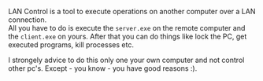 LAN Control is a tool to execute operations on another computer over a LAN connection.  
All you have to do is execute the `server.exe` on the remote computer and the `client.exe` on yours.
After that you can do things like lock the PC, get executed programs, kill processes etc.

I strongely advice to do this only one your own computer and not control other pc's. Except - you know - you have good reasons :).
